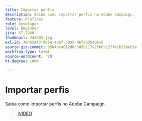 ```yaml
---
title: Importar perfis
description: Saiba como importar perfis no Adobe Campaign.
feature: Profiles
role: Developer
level: Beginner
jira: KT-7968
thumbnail: 342085.jpg
exl-id: 30d654f3-086e-4e67-b835-d6f263540618
source-git-commit: 05b49ca012d0d505b117a2fb6b12ff41b51be63e
workflow-type: tm+mt
source-wordcount: '20'
ht-degree: 100%

---
```


# Importar perfis

Saiba como importar perfis no Adobe Campaign.

>[!VIDEO](https://video.tv.adobe.com/v/342085?quality=12&learn=on)
